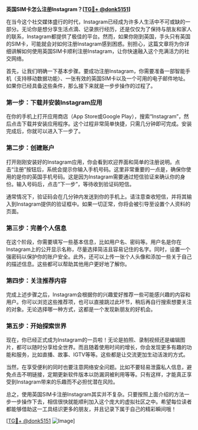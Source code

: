 **英国SIM卡怎么注册Instagram？[[TG💪+ @donk5151](https://t.me/s/donk5151)]**

在当今这个社交媒体盛行的时代，Instagram已经成为许多人生活中不可或缺的一部分。无论你是想分享生活点滴、记录旅行经历，还是仅仅为了保持与朋友和家人的联系，Instagram都提供了极佳的平台。然而，如果你刚到英国，手头只有英国的SIM卡，可能就会对如何注册Instagram感到困惑。别担心，这篇文章将为你详细讲解如何使用英国SIM卡顺利注册Instagram，让你快速融入这个充满活力的社交网络。

首先，让我们明确一下基本步骤。要成功注册Instagram，你需要准备一部智能手机（支持移动数据功能）、一张有效的英国SIM卡以及一个可用的电子邮件地址。如果你已经具备这些条件，那么接下来就是一步步操作的过程了。

### 第一步：下载并安装Instagram应用

在你的手机上打开应用商店（App Store或Google Play），搜索“Instagram”，然后点击下载并安装应用程序。这个过程非常简单快捷，只需几分钟即可完成。安装完成后，你就可以进入下一步了。

### 第二步：创建账户

打开刚刚安装好的Instagram应用，你会看到欢迎界面和简单的注册说明。点击“注册”按钮后，系统会提示你输入手机号码。这里非常重要的一点是，确保你使用的是你的英国手机号码。这是因为Instagram需要通过短信验证来确认你的身份。输入号码后，点击“下一步”，等待收到验证码短信。

通常情况下，验证码会在几分钟内发送到你的手机上。请注意查收短信，并将其输入到Instagram提供的验证框中。如果一切正常，你将会被引导至设置个人资料的页面。

### 第三步：完善个人信息

在这个阶段，你需要填写一些基本信息，比如用户名、密码等。用户名是你在Instagram上的公开显示名称，尽量选择简洁且容易记住的名字。同时，设置一个强密码以保护你的账户安全。此外，还可以上传一张个人头像和添加一些关于自己的描述信息。这些都可以帮助其他用户更好地了解你。

### 第四步：关注推荐内容

完成上述步骤之后，Instagram会根据你的兴趣爱好推荐一些可能感兴趣的内容和用户。你可以浏览这些推荐项，也可以直接跳过此环节，稍后再自行搜索想要关注的对象。无论选择哪一种方式，这都是一个发现新朋友的好机会。

### 第五步：开始探索世界

现在，你已经正式成为Instagram的一员啦！无论是拍照、录制视频还是编辑图片，都可以随时分享给全世界。而且随着使用时间的增长，你会发现更多有趣的功能和服务，比如直播、故事、IGTV等等。这些都是让交流更加生动活泼的方式。

当然，在享受便利的同时也要注意网络安全问题。比如不要轻易泄露私人信息，避免点击不明链接，定期更新软件版本以防漏洞被利用等等。只有这样，才能真正享受到Instagram带来的乐趣而不必担忧潜在风险。

总之，使用英国SIM卡注册Instagram其实并不复杂。只要按照上面介绍的方法一步一步操作下去，相信很快就能顺利加入这个庞大的虚拟社区之中。希望每位读者都能够借助这一工具结识更多的朋友，并且记录下属于自己的精彩瞬间哦！

[[TG💪+ @donk5151](https://t.me/s/donk5151) ![Image](https://i.postimg.cc/rwNCRYN7/Snipaste-2025-04-30-17-27-05.png)]